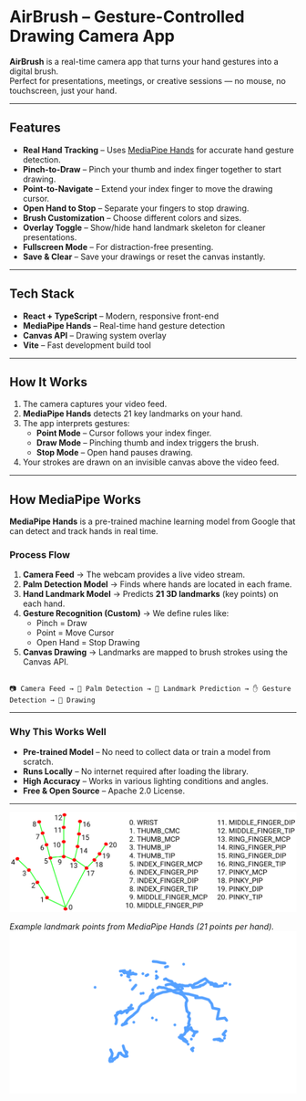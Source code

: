 # AirBrush – Gesture-Controlled Drawing Camera App

**AirBrush** is a real-time camera app that turns your hand gestures into a digital brush.  
Perfect for presentations, meetings, or creative sessions — no mouse, no touchscreen, just your hand.

---

##  Features

- **Real Hand Tracking** – Uses [MediaPipe Hands](https://developers.google.com/mediapipe) for accurate hand gesture detection.
- **Pinch-to-Draw** – Pinch your thumb and index finger together to start drawing.
- **Point-to-Navigate** – Extend your index finger to move the drawing cursor.
- **Open Hand to Stop** – Separate your fingers to stop drawing.
- **Brush Customization** – Choose different colors and sizes.
- **Overlay Toggle** – Show/hide hand landmark skeleton for cleaner presentations.
- **Fullscreen Mode** – For distraction-free presenting.
- **Save & Clear** – Save your drawings or reset the canvas instantly.

---

##  Tech Stack

- **React + TypeScript** – Modern, responsive front-end
- **MediaPipe Hands** – Real-time hand gesture detection
- **Canvas API** – Drawing system overlay
- **Vite** – Fast development build tool

---

##  How It Works

1. The camera captures your video feed.
2. **MediaPipe Hands** detects 21 key landmarks on your hand.
3. The app interprets gestures:
   - **Point Mode** – Cursor follows your index finger.
   - **Draw Mode** – Pinching thumb and index triggers the brush.
   - **Stop Mode** – Open hand pauses drawing.
4. Your strokes are drawn on an invisible canvas above the video feed.

---


##  How MediaPipe Works

**MediaPipe Hands** is a pre-trained machine learning model from Google that can detect and track hands in real time.

###  Process Flow

1. **Camera Feed** → The webcam provides a live video stream.
2. **Palm Detection Model** → Finds where hands are located in each frame.
3. **Hand Landmark Model** → Predicts **21 3D landmarks** (key points) on each hand.
4. **Gesture Recognition (Custom)** → We define rules like:
   - Pinch = Draw
   - Point = Move Cursor
   - Open Hand = Stop Drawing
5. **Canvas Drawing** → Landmarks are mapped to brush strokes using the Canvas API.

```

📷 Camera Feed → 🤚 Palm Detection → 🎯 Landmark Prediction → ✋ Gesture Detection → 🎨 Drawing

```

---

### Why This Works Well

- **Pre-trained Model** – No need to collect data or train a model from scratch.
- **Runs Locally** – No internet required after loading the library.
- **High Accuracy** – Works in various lighting conditions and angles.
- **Free & Open Source** – Apache 2.0 License.

---

![MediaPipe Hands Diagram](https://raw.githubusercontent.com/m-zest/air-brush/main/src/hand_landmarks.png)

*Example landmark points from MediaPipe Hands (21 points per hand).*
![MediaPipe Hands Diagram](https://raw.githubusercontent.com/m-zest/air-brush/main/src/1.png)
